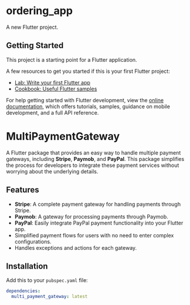 # ordering_app

A new Flutter project.

## Getting Started

This project is a starting point for a Flutter application.

A few resources to get you started if this is your first Flutter project:

- [Lab: Write your first Flutter app](https://docs.flutter.dev/get-started/codelab)
- [Cookbook: Useful Flutter samples](https://docs.flutter.dev/cookbook)

For help getting started with Flutter development, view the
[online documentation](https://docs.flutter.dev/), which offers tutorials,
samples, guidance on mobile development, and a full API reference.

# MultiPaymentGateway

A Flutter package that provides an easy way to handle multiple payment gateways, including **Stripe**, **Paymob**, and **PayPal**. This package simplifies the process for developers to integrate these payment services without worrying about the underlying details.

## Features

- **Stripe**: A complete payment gateway for handling payments through Stripe.
- **Paymob**: A gateway for processing payments through Paymob.
- **PayPal**: Easily integrate PayPal payment functionality into your Flutter app.
- Simplified payment flows for users with no need to enter complex configurations.
- Handles exceptions and actions for each gateway.

## Installation

Add this to your `pubspec.yaml` file:

```yaml
dependencies:
  multi_payment_gateway: latest
